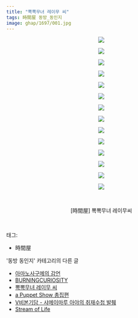 ```yaml
---
title: "뽁뽁무녀 레이무 씨"
tags: 時間屋 동방_동인지
image: ghap/1697/001.jpg
---
```

<div class="article">
<p style="text-align: center; clear: none; float: none;"><img src="{{ site.nasurl }}/ghap/1697/001.jpg"/></p>
<p style="text-align: center; clear: none; float: none;"><img src="{{ site.nasurl }}/ghap/1697/002.jpg"/></p>
<p style="text-align: center; clear: none; float: none;"><img src="{{ site.nasurl }}/ghap/1697/003.jpg"/></p>
<p style="text-align: center; clear: none; float: none;"><img src="{{ site.nasurl }}/ghap/1697/004.jpg"/></p>
<p style="text-align: center; clear: none; float: none;"><img src="{{ site.nasurl }}/ghap/1697/005.jpg"/></p>
<p style="text-align: center; clear: none; float: none;"><img src="{{ site.nasurl }}/ghap/1697/006.jpg"/></p>
<p style="text-align: center; clear: none; float: none;"><img src="{{ site.nasurl }}/ghap/1697/007.jpg"/></p>
<p style="text-align: center; clear: none; float: none;"><img src="{{ site.nasurl }}/ghap/1697/008.jpg"/></p>
<p style="text-align: center; clear: none; float: none;"><img src="{{ site.nasurl }}/ghap/1697/009.jpg"/></p>
<p style="text-align: center; clear: none; float: none;"><img src="{{ site.nasurl }}/ghap/1697/010.jpg"/></p>
<p style="text-align: center; clear: none; float: none;"><img src="{{ site.nasurl }}/ghap/1697/011.jpg"/></p>
<p style="text-align: center; clear: none; float: none;"><img src="{{ site.nasurl }}/ghap/1697/012.jpg"/></p>
<p style="text-align: center; clear: none; float: none;"><img src="{{ site.nasurl }}/ghap/1697/013.jpg"/></p>
<p style="text-align: center; clear: none; float: none;"><img src="{{ site.nasurl }}/ghap/1697/014.jpg"/></p>
<p style="text-align: center; clear: none; float: none;"><br/></p>
<p style="text-align: center; clear: none; float: none;">[時間屋] 뽁뽁무녀 레이무씨</p>
<p><br/></p>
</div><div class="tagTrail">
<p>태그: </p>
<ul>
<li>時間屋</li>
</ul>
</div><div class="another">
<p>'동방 동인지' 카테고리의 다른 글</p>
<ul>
<li><a href="/2016-08-19-ghap_1699">아마노사구메의 감언</a></li>
<li><a href="/2016-08-19-ghap_1698">BURNINGCURIOSITY</a></li>
<li><a href="/2016-08-19-ghap_1697">뽁뽁무녀 레이무 씨</a></li>
<li><a href="/2016-08-19-ghap_1696">a Puppet Show 총집편</a></li>
<li><a href="/2016-08-19-ghap_1694">V비본기담 - 샤메이마루 아야의 취재수첩 발췌</a></li>
<li><a href="/2016-08-19-ghap_1692">Stream of Life</a></li>
</ul>
</div><div class="cb_module cb_fluid">
<div class="cb_wrt cb_profile">
</div><!-- commentList close -->
</div>